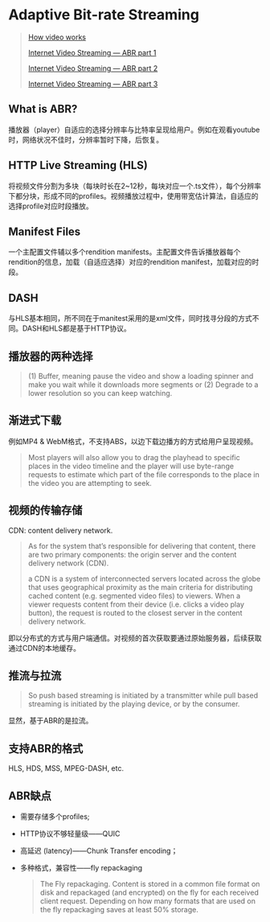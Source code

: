 # Adaptive Bit-rate Streaming

> [How video works](https://howvideo.works/)
>
> [Internet Video Streaming — ABR part 1](https://medium.com/@eyevinntechnology/internet-video-streaming-abr-part-1-b10964849e19)
>
> [Internet Video Streaming — ABR part 2](https://medium.com/@eyevinntechnology/internet-video-streaming-abr-part-2-dbce136b0d7c)
>
> [Internet Video Streaming — ABR part 3](https://medium.com/@eyevinntechnology/internet-video-streaming-abr-part-3-45ff4bb3d436)

## What is ABR?

播放器（player）自适应的选择分辨率与比特率呈现给用户。例如在观看youtube时，网络状况不佳时，分辨率暂时下降，后恢复。

## HTTP Live Streaming (HLS)

将视频文件分割为多块（每块时长在2~12秒，每块对应一个.ts文件），每个分辨率下都分块，形成不同的profiles。视频播放过程中，使用带宽估计算法，自适应的选择profile对应时段播放。

## Manifest Files

一个主配置文件辅以多个rendition manifests。主配置文件告诉播放器每个rendition的信息，加载（自适应选择）对应的rendition manifest，加载对应的时段。

## DASH

与HLS基本相同，所不同在于manitest采用的是xml文件，同时找寻分段的方式不同。DASH和HLS都是基于HTTP协议。

## 播放器的两种选择

>  (1) Buffer, meaning pause the video and show a loading spinner and make you wait while it downloads more segments or (2) Degrade to a lower resolution so you can keep watching. 

## 渐进式下载

例如MP4 & WebM格式，不支持ABS，以边下载边播方的方式给用户呈现视频。

> Most players will also allow you to drag the playhead to specific places in the video timeline and the player will use byte-range requests to estimate which part of the file corresponds to the place in the video you are attempting to seek.

## 视频的传输存储

CDN: content delivery network. 

> As for the system that’s responsible for delivering that content, there are two primary components: the origin server and the content delivery network (CDN).
>
> a CDN is a system of interconnected servers located across the globe that uses geographical proximity as the main criteria for distributing cached content (e.g. segmented video files) to viewers. When a viewer requests content from their device (i.e. clicks a video play button), the request is routed to the closest server in the content delivery network.

即以分布式的方式与用户端通信。对视频的首次获取要通过原始服务器，后续获取通过CDN的本地缓存。

## 推流与拉流

> So push based streaming is initiated by a transmitter while pull based streaming is initiated by the playing device, or by the consumer.

显然，基于ABR的是拉流。

## 支持ABR的格式

HLS, HDS, MSS, MPEG-DASH, etc.

## ABR缺点

- 需要存储多个profiles;

- HTTP协议不够轻量级——QUIC

- 高延迟 (latency)——Chunk Transfer encoding；

- 多种格式，兼容性——fly repackaging

  > The Fly repackaging. Content is stored in a common file format on disk and repackaged (and encrypted) on the fly for each received client request. Depending on how many formats that are used on the fly repackaging saves at least 50% storage.